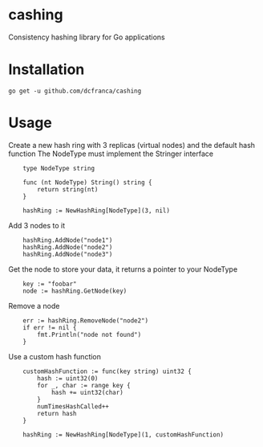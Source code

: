 # cashing

Consistency hashing library for Go applications

# Installation

```
go get -u github.com/dcfranca/cashing
```

# Usage

Create a new hash ring with 3 replicas (virtual nodes) and the default hash function
The NodeType must implement the Stringer interface

```
	type NodeType string

	func (nt NodeType) String() string {
		return string(nt)
	}

	hashRing := NewHashRing[NodeType](3, nil)
```

Add 3 nodes to it

```
	hashRing.AddNode("node1")
	hashRing.AddNode("node2")
	hashRing.AddNode("node3")
```

Get the node to store your data, it returns a pointer to your NodeType

```
	key := "foobar"
	node := hashRing.GetNode(key)
```

Remove a node

```
    err := hashRing.RemoveNode("node2")
    if err != nil {
        fmt.Println("node not found")
    }
```

Use a custom hash function

```
	customHashFunction := func(key string) uint32 {
		hash := uint32(0)
		for _, char := range key {
			hash += uint32(char)
		}
		numTimesHashCalled++
		return hash
	}

	hashRing := NewHashRing[NodeType](1, customHashFunction)
```

